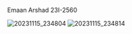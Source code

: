 Emaan Arshad
23I-2560



![20231115_234804](https://github.com/emaan-arshad/PfFall23/assets/142867477/a0fe1f87-5bbe-4213-8566-96e4073bd183)
![20231115_234814](https://github.com/emaan-arshad/PfFall23/assets/142867477/53aa52c7-8065-432f-b24e-33b10df8e82b)

